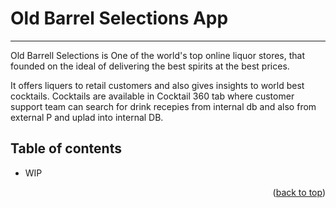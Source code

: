 # Old Barrel Selections App
- - - -
<a name="readme-top"></a>

Old Barrell Selections is One of the world's top online liquor stores, that  founded on the ideal of delivering the best spirits at the best prices.

It offers liquers to retail customers and also gives insights to world best cocktails.
Cocktails are available in Cocktail 360 tab where customer support team can search for drink recepies from internal db and also from external P and uplad into internal DB.



## Table of contents ##
* WIP

   
<p align="right">(<a href="#readme-top">back to top</a>)</p>



